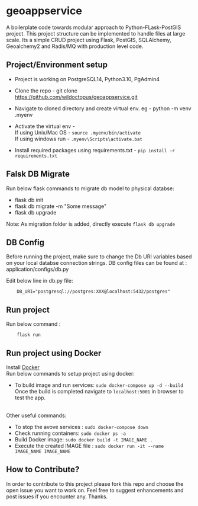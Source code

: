 # geoappservice
A boilerplate code towards modular approach to Python-FLask-PostGIS project. This project structure can be implemented to handle files at large scale. Its a simple CRUD project using Flask, PostGIS, SQLAlchemy, Geoalchemy2 and Radis/MQ with production level code.  


## Project/Environment setup
* Project is working on PostgreSQL14, Python3.10, PgAdmin4
* Clone the repo - git clone https://github.com/wildoctopus/geoappservice.git
* Navigate to cloned directory and create virtual env. eg - python -m venv .myenv
* Activate the virtual env -<br> 
      If using Unix/Mac OS - ```source .myenv/bin/activate``` <br>
      If using windows run - ```.myenv\Scripts\activate.bat```
      
* Install required packages using requirements.txt - ```pip install -r requirements.txt```

## Falsk DB Migrate
Run below flask commands to migrate db model to physical databse:
* flask db init
* flask db migrate -m "Some message"
* flask db upgrade

Note: As migration folder is added, directly execute ```flask db upgrade```

## DB Config
Before running the project, make sure to change the Db URI variables based on your local databse connection strings. 
DB config files can be found at : application/configs/db.py

Edit below line in db.py file: 

        DB_URI="postgresql://postgres:XXX@localhost:5432/postgres"


## Run project
Run below command :

        flask run


## Run project using Docker
Install [Docker](https://docs.docker.com/get-docker/) <br>
Run below commands to setup project using docker:
* To build image and run services:  ```sudo docker-compose up -d --build```<br>
Once the build is completed navigate to ```localhost:5001``` in browser to test the app.
<br>
Other useful commands:<br>

* To stop the avove services : ```sudo docker-compose down```<br>
* Check running containers: ```sudo docker ps -a```<br>
* Build Docker image: ```sudo docker build -t IMAGE_NAME .```<br>
* Execute the created IMAGE file : ```sudo docker run -it --name IMAGE_NAME IMAGE_NAME```


## How to Contribute?
In order to contribute to this project please fork this repo and choose the open issue you want to work on. Feel free to suggest enhancements and post issues if you encounter any. Thanks. 
